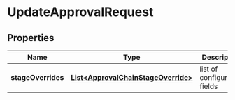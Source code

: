 

# UpdateApprovalRequest


## Properties

| Name | Type | Description | Notes |
|------------ | ------------- | ------------- | -------------|
|**stageOverrides** | [**List&lt;ApprovalChainStageOverride&gt;**](ApprovalChainStageOverride.md) | list of configuration fields |  [optional] |



